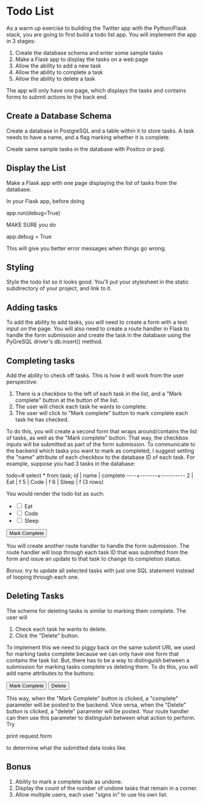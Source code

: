 # Todo List

As a warm up exercise to building the Twitter app with the Python/Flask stack, you are going to first build a todo list app. You will implement the app in 3 stages:

1. Create the database schema and enter some sample tasks
2. Make a Flask app to display the tasks on a web page
3. Allow the ability to add a new task
4. Allow the ability to complete a task
5. Allow the ability to delete a task

The app will only have one page, which displays the tasks and contains forms to submit actions to the back end.

## Create a Database Schema

Create a database in PostgreSQL and a table within it to store tasks. A task needs to have a name, and a flag marking whether it is complete.

Create same sample tasks in the database with Postico or psql.

## Display the List

Make a Flask app with one page displaying the list of tasks from the database.

In your Flask app, before doing

app.run(debug=True)

MAKE SURE you do

app.debug = True

This will give you better error messages when things go wrong.

## Styling

Style the todo list so it looks good. You'll put your stylesheet in the static subdirectory of your project, and link to it.

## Adding tasks

To add the ability to add tasks, you will need to create a form with a text input on the page. You will also need to create a route handler in Flask to handle the form submission and create the task in the database using the PyGreSQL driver's db.insert() method.

## Completing tasks

Add the ability to check off tasks. This is how it will work from the user perspective:

1. There is a checkbox to the left of each task in the list, and a "Mark complete" button at the button of the list.
2. The user will check each task he wants to complete.
3. The user will click to "Mark complete" button to mark complete each task he has checked.

To do this, you will create a second form that wraps around/contains the list of tasks, as well as the "Mark complete" button. That way, the checkbox inputs will be submitted as part of the form submission. To communicate to the backend which tasks you want to mark as completed, I suggest setting the "name" attribute of each checkbox to the database ID of each task. For example, suppose you had 3 tasks in the database:

todo=# select * from task;
 id | name  | complete
----+-------+----------
  2 | Eat   | f
  5 | Code  | f
  6 | Sleep | f
(3 rows)

You would render the todo list as such:

<form action="/edit_tasks">
  <ul>  
    <li>
      <input type="checkbox" name="2">
      Eat
    </li>
    <li>
      <input type="checkbox" name="5">
      Code
    </li>
    <li>
      <input type="checkbox" name="6">
      Sleep
    </li>
  </ul>
  <button type="submit" name="complete">Mark Complete</button>
</form>

You will create another route handler to handle the form submission. The route handler will loop through each task ID that was submitted from the form and issue an update to that task to change its completion status.

Bonus: try to update all selected tasks with just one SQL statement instead of looping through each one.

## Deleting Tasks

The scheme for deleting tasks is similar to marking them complete. The user will

1. Check each task he wants to delete.
2. Click the "Delete" button.

To implement this we need to piggy back on the same submit URL we used for marking tasks complete because we can only have one form that contains the task list. But, there has to be a way to distinguish between a submission for marking tasks complete vs deleting them. To do this, you will add name attributes to the buttons:

<button type="submit" name="complete">Mark Complete</button>
<button type="submit" name="delete">Delete</button>

This way, when the "Mark Complete" button is clicked, a "complete" parameter will be posted to the backend. Vice versa, when the "Delete" button is clicked, a "delete" parameter will be posted. Your route handler can then use this parameter to distinguish between what action to perform. Try

print request.form

to determine what the submitted data looks like.

## Bonus

1. Ability to mark a complete task as undone.
2. Display the count of the number of undone tasks that remain in a corner.
3. Allow multiple users, each user "signs in" to use his own list.
